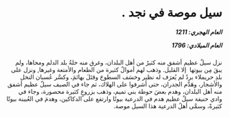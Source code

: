 <h1 dir="rtl">سيل موصة في نجد .</h1>

<h5 dir="rtl">العام الهجري:  1211

العام الميلادي: 1796

</h5>

<p dir="rtl">نزل سيلٌ عظيم أشفق منه كثيرٌ من أهل البلدان، وغرق منه حلةُ بلد الدلم ومحاها، ولم يبقَ مِن بيوتها  إلا القليل. وذهب لهم أموالٌ كثيرة من الطعام والأمتعة وغيرها, ونزل على بلدِ حريملاء بردٌ لم يُعرَف له نظير وخسَف السطوحَ وقتَلَ بهائمَ، وكسَّر عُسبان النخل والأشجار، وهَدَّم الجدران، حتى أشرفوا على الهلاك، ثم جاء في الصيف سيلٌ عظيم أشفق منه أهل البلدان، وهدم بعضَ حوطة بني تميم، وذهب بزروعٍ كثيرة محصورة، وجاء في وادي حنيفة سيلٌ عظيم هدم في الدرعية بيوتًا وارتفع على الدكاكين، وهدمَ في العُيينة بيوتًا كثيرةً، وسمَّى أهلُ الدرعية هذا السيل موصة.</p></br>
